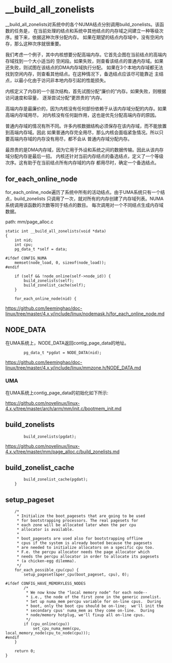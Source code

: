 __build_all_zonelists
========================================

__build_all_zonelists对系统中的各个NUMA结点分别调用build_zonelists。该函数的任务是，
在当前处理的结点和系统中其他结点的内存域之间建立一种等级次序。接下来，依据这种次序分配内存。
如果在期望的结点内存域中，没有空闲内存，那么这种次序就很重要。

我们考虑一个例子，其中内核想要分配高端内存。它首先企图在当前结点的高端内存域找到一个大小适当的
空闲段。如果失败，则查看该结点的普通内存域。如果还失败，则试图在该结点的DMA内存域执行分配。
如果在3个本地内存域都无法找到空闲内存，则查看其他结点。在这种情况下，备选结点应该尽可能靠近
主结点，以最小化由于访问非本地内存引起的性能损失。

内核定义了内存的一个层次结构，首先试图分配“廉价的”内存。如果失败，则根据访问速度和容量，
逐渐尝试分配“更昂贵的”内存。

高端内存是最廉价的，因为内核没有任何部份依赖于从该内存域分配的内存。如果高端内存域用尽，
对内核没有任何副作用，这也是优先分配高端内存的原因。

普通内存域的情况有所不同。许多内核数据结构必须保存在该内存域，而不能放置到高端内存域。因此
如果普通内存完全用尽，那么内核会面临紧急情况。所以只要高端内存域的内存没有用尽，都不会从
普通内存域分配内存。

最昂贵的是DMA内存域，因为它用于外设和系统之间的数据传输。因此从该内存域分配内存是最后一招。
内核还针对当前内存结点的备选结点，定义了一个等级次序。这有助于在当前结点所有内存域的内存
都用尽时，确定一个备选结点。

for_each_online_node
----------------------------------------

for_each_online_node遍历了系统中所有的活动结点。由于UMA系统只有一个结点，build_zonelists
只调用了一次，就对所有的内存创建了内存域列表。NUMA系统调用该函数的次数等同于结点的数目。
每次调用对一个不同结点生成内存域数据。

path: mm/page_alloc.c
```
static int __build_all_zonelists(void *data)
{
    int nid;
    int cpu;
    pg_data_t *self = data;

#ifdef CONFIG_NUMA
    memset(node_load, 0, sizeof(node_load));
#endif

    if (self && !node_online(self->node_id)) {
        build_zonelists(self);
        build_zonelist_cache(self);
    }

    for_each_online_node(nid) {
```

https://github.com/leeminghao/doc-linux/tree/master/4.x.y/include/linux/nodemask.h/for_each_online_node.md

NODE_DATA
----------------------------------------

在UMA系统上，NODE_DATA返回contig_page_data的地址。

```
        pg_data_t *pgdat = NODE_DATA(nid);
```

https://github.com/leeminghao/doc-linux/tree/master/4.x.y/include/linux/mmzone.h/NODE_DATA.md

### UMA

在UMA系统上contig_page_data的初始化如下所示:

https://github.com/novelinux/linux-4.x.y/tree/master/arch/arm/mm/init.c/bootmem_init.md

build_zonelists
----------------------------------------

```
        build_zonelists(pgdat);
```

https://github.com/novelinux/linux-4.x.y/tree/master/mm/page_alloc.c/build_zonelists.md

build_zonelist_cache
----------------------------------------

```
        build_zonelist_cache(pgdat);
    }
```

setup_pageset
----------------------------------------

```
    /*
     * Initialize the boot_pagesets that are going to be used
     * for bootstrapping processors. The real pagesets for
     * each zone will be allocated later when the per cpu
     * allocator is available.
     *
     * boot_pagesets are used also for bootstrapping offline
     * cpus if the system is already booted because the pagesets
     * are needed to initialize allocators on a specific cpu too.
     * F.e. the percpu allocator needs the page allocator which
     * needs the percpu allocator in order to allocate its pagesets
     * (a chicken-egg dilemma).
     */
    for_each_possible_cpu(cpu) {
        setup_pageset(&per_cpu(boot_pageset, cpu), 0);

#ifdef CONFIG_HAVE_MEMORYLESS_NODES
        /*
         * We now know the "local memory node" for each node--
         * i.e., the node of the first zone in the generic zonelist.
         * Set up numa_mem percpu variable for on-line cpus.  During
         * boot, only the boot cpu should be on-line;  we'll init the
         * secondary cpus' numa_mem as they come on-line.  During
         * node/memory hotplug, we'll fixup all on-line cpus.
         */
        if (cpu_online(cpu))
            set_cpu_numa_mem(cpu, local_memory_node(cpu_to_node(cpu)));
#endif
    }

    return 0;
}
```